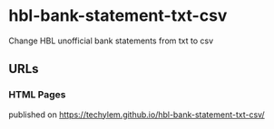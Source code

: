 # hbl-bank-statement-txt-csv
Change HBL unofficial bank statements from txt to csv

## URLs

### HTML Pages
published on https://techylem.github.io/hbl-bank-statement-txt-csv/ 
